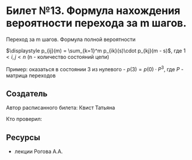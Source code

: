 # Билет №13. Формула нахождения вероятности перехода за m шагов.

Переход за m шагов. Формула полной вероятности

$\displaystyle p_{ij}(m) = \sum_{k=1}^m p_{ik}(s)\cdot p_{kj}(m - s)$, где $1 < i, j < n$ (n - количество состояний цепи)

Пример: оказаться в состоянии 3 из нулевого - $p(3) = p(0)\cdot P^3$, где $P$ - матрица переходов


## Создатель

Автор расписанного билета: Квист Татьяна

Кто проверил:


## Ресурсы
- лекции Рогова А.А.
